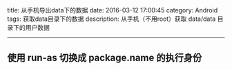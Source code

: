 title: 从手机导出data下的数据
date: 2016-03-12 17:00:45
category: Android
tags: 获取data目录下的数据
description: 从手机（不用root）获取 data/data 目录下的用户数据

---

## 使用 run-as 切换成 package.name 的执行身份
